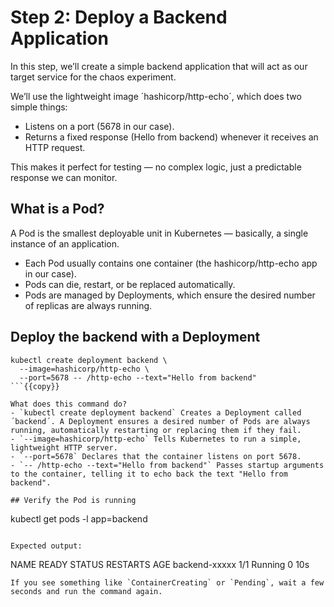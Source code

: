 # Step 2: Deploy a Backend Application

In this step, we’ll create a simple backend application that will act as our target service for the chaos experiment.

We’ll use the lightweight image ´hashicorp/http-echo´, which does two simple things:
- Listens on a port (5678 in our case).
- Returns a fixed response (Hello from backend) whenever it receives an HTTP request.

This makes it perfect for testing — no complex logic, just a predictable response we can monitor.

## What is a Pod?

A Pod is the smallest deployable unit in Kubernetes — basically, a single instance of an application.
- Each Pod usually contains one container (the hashicorp/http-echo app in our case).
- Pods can die, restart, or be replaced automatically.
- Pods are managed by Deployments, which ensure the desired number of replicas are always running.

## Deploy the backend with a Deployment
```
kubectl create deployment backend \
  --image=hashicorp/http-echo \
  --port=5678 -- /http-echo --text="Hello from backend"
```{{copy}}

What does this command do?
- `kubectl create deployment backend` Creates a Deployment called ´backend´. A Deployment ensures a desired number of Pods are always running, automatically restarting or replacing them if they fail.
- `--image=hashicorp/http-echo` Tells Kubernetes to run a simple, lightweight HTTP server.
- `--port=5678` Declares that the container listens on port 5678.
- `-- /http-echo --text="Hello from backend"` Passes startup arguments to the container, telling it to echo back the text "Hello from backend".

## Verify the Pod is running
```
kubectl get pods -l app=backend
```{{copy}}

Expected output:
```
NAME                            READY   STATUS    RESTARTS   AGE
backend-xxxxx                    1/1    Running       0      10s
```
If you see something like `ContainerCreating` or `Pending`, wait a few seconds and run the command again.
